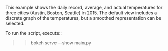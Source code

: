 This example shows the daily record, average, and actual temperatures for three
cities (Austin, Boston, Seattle) in 2015. The default view includes a discrete
graph of the temperatures, but a smoothed representation can be selected.

To run the script, execute::

  >> bokeh serve --show main.py
